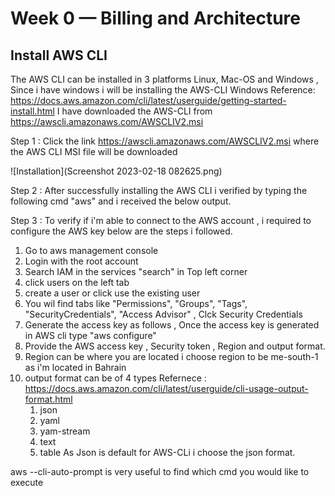 # Week 0 — Billing and Architecture

## Install AWS CLI
The AWS CLI can be installed in 3 platforms Linux, Mac-OS and Windows , Since i have windows i will be installing the AWS-CLI Windows 
Reference: https://docs.aws.amazon.com/cli/latest/userguide/getting-started-install.html
I have downloaded the AWS-CLI from https://awscli.amazonaws.com/AWSCLIV2.msi 

Step 1 : Click the link https://awscli.amazonaws.com/AWSCLIV2.msi where the AWS CLI MSI file will be downloaded
 
 ![Installation](Screenshot 2023-02-18 082625.png)

Step 2 : After successfully installing the AWS CLI i verified by typing the following cmd "aws" and i received the below output.

Step 3 : To verify if i'm able to connect to the AWS account , i required to configure the AWS key below are the steps i followed. 

  1. Go to aws management console 
  2. Login with the root account 
  3. Search IAM in the services "search" in Top left corner 
  4. click users on the left tab 
  5. create a user or click use the existing user 
  6. You wil find tabs like "Permissions", "Groups", "Tags", "SecurityCredentials", "Access Advisor" , Clck Security Credentials 
  7. Generate the access key as follows , Once the access key is generated in AWS cli type "aws configure" 
  8. Provide the AWS access key , Security token , Region and output format. 
  9. Region can be where you are located i choose region to be me-south-1 as i'm located in Bahrain 
  10. output format can be of 4 types Refernece : https://docs.aws.amazon.com/cli/latest/userguide/cli-usage-output-format.html
       1. json 
       2. yaml
       3. yam-stream
       4. text 
       5. table 
As Json is default for AWS-CLi i choose the json format.

aws --cli-auto-prompt is very useful to find which cmd you would like to execute 
